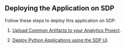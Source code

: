 ## Deploying the Application on SDP

Follow these steps to deploy this application on SDP.

1. [Upload Common Artifacts to your Analytics Project](/docs/sdp/analytics/spark/deploying#upload-common-artifacts-to-your-analytics-project).

2. [Deploy Python Applications using the SDP UI](/docs/sdp/analytics/spark/deploying#deploying-python-applications-using-the-sdp-ui).
